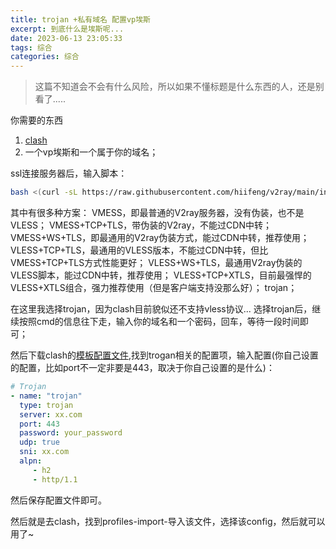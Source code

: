 ```yaml
---
title: trojan +私有域名 配置vp埃斯
excerpt: 到底什么是埃斯呢...
date: 2023-06-13 23:05:33
tags: 综合
categories: 综合
---
```


> 这篇不知道会不会有什么风险，所以如果不懂标题是什么东西的人，还是别看了.....

你需要的东西
1. [clash](https://github.com/Dreamacro/clash)
2. 一个vp埃斯和一个属于你的域名；

ssl连接服务器后，输入脚本：
``` sh
bash <(curl -sL https://raw.githubusercontent.com/hiifeng/v2ray/main/install_v2ray.sh)
```
其中有很多种方案：
VMESS，即最普通的V2ray服务器，没有伪装，也不是VLESS；
VMESS+TCP+TLS，带伪装的V2ray，不能过CDN中转；
VMESS+WS+TLS，即最通用的V2ray伪装方式，能过CDN中转，推荐使用；
VLESS+TCP+TLS，最通用的VLESS版本，不能过CDN中转，但比VMESS+TCP+TLS方式性能更好；
VLESS+WS+TLS，最通用V2ray伪装的VLESS脚本，能过CDN中转，推荐使用；
VLESS+TCP+XTLS，目前最强悍的VLESS+XTLS组合，强力推荐使用（但是客户端支持没那么好）；
trojan；

在这里我选择trojan，因为clash目前貌似还不支持vless协议...
选择trojan后，继续按照cmd的信息往下走，输入你的域名和一个密码，回车，等待一段时间即可；


然后下载clash的[模板配置文件](https://vpsgongyi.com/clash_template2.yaml),找到trogan相关的配置项，输入配置(你自己设置的配置，比如port不一定非要是443，取决于你自己设置的是什么)：
``` yaml
# Trojan
- name: "trojan"
  type: trojan
  server: xx.com
  port: 443
  password: your_password
  udp: true
  sni: xx.com
  alpn:
     - h2
     - http/1.1
  ```

然后保存配置文件即可。

然后就是去clash，找到profiles-import-导入该文件，选择该config，然后就可以用了~
